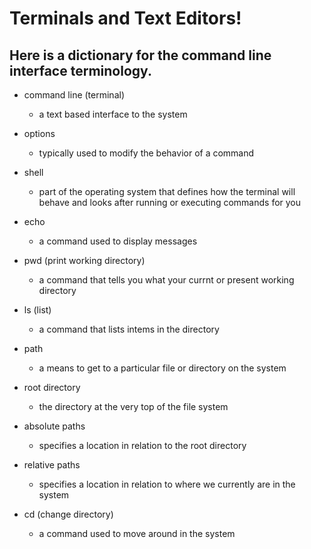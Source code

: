 # Terminals and Text Editors!

## Here is a dictionary for the command line interface terminology.

- command line (terminal)
	- a text based interface to the system
- options
	- typically used to modify the behavior of a command
- shell
	- part of the operating system that defines how the terminal will behave and looks after running or executing commands for you
- echo
	- a command used to display messages
- pwd (print working directory)
	- a command that tells you what your currnt or present working directory
- ls (list)
	- a command that lists intems in the directory
- path
	- a means to get to a particular file or directory on the system
- root directory
	- the directory at the very top of the file system
- absolute paths
	- specifies a location in relation to the root directory
- relative paths
	- specifies a location in relation to where we currently are in the system
- cd (change directory)
	- a command used to move around in the system
	
	##
	
